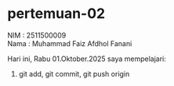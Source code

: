 # pertemuan-02
NIM : 2511500009<br>
Nama : Muhammad Faiz Afdhol Fanani

Hari ini, Rabu 01.Oktober.2025 saya mempelajari:
<ol>
 <li>git add, git commit, git push origin</li>
</ol>